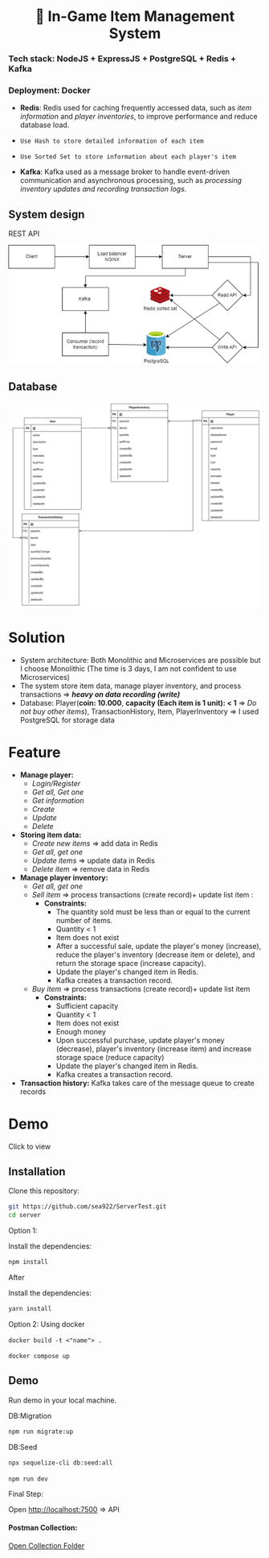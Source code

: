 
<h1 align="center" style="border-bottom: none">🤖 In-Game Item Management System</h1>



### Tech stack: NodeJS + ExpressJS + PostgreSQL + Redis + Kafka
### Deployment: Docker

- **Redis**: Redis used for caching frequently accessed data, such as *item information* and *player inventories*, to improve performance and reduce database load.

- `Use Hash to store detailed information of each item`

- `Use Sorted Set to store information about each player's item`
- **Kafka**: Kafka used as a message broker to handle event-driven communication and asynchronous processing, such as *processing inventory updates and recording transaction logs*.

## System design

REST API 

![DB](/assets/Design.png)

## Database

![DB](/assets/DB_desgn.jpeg)


# Solution

- System architecture: Both Monolithic and Microservices are possible but I choose Monolithic (The time is 3 days, I am not confident to use Microservices)
- The system store item data, manage player inventory, and process transactions ⇒ ***heavy on data recording (write)***
- Database: Player(**coin: 10.000**, **capacity (Each item is 1 unit): < 1** ⇒ *Do not buy other items*), TransactionHistory, Item, PlayerInventory ⇒ I used PostgreSQL for storage data

# **Feature**

- **Manage player:**
    - *Login/Register*
    - *Get all, Get one*
    - *Get information*
    - *Create*
    - *Update*
    - *Delete*
- **Storing item data:**
    - *Create new items* => add data in Redis
    - *Get all, get one*
    - *Update items* => update data in Redis
    - *Delete item* => remove data in Redis
- **Manage player inventory:**
    - *Get all, get one*
    - *Sell item* ⇒ process transactions (create record)+ update list item :
        - **Constraints:**
            - The quantity sold must be less than or equal to the current number of items.
            - Quantity < 1
            - Item does not exist
            - After a successful sale, update the player's money (increase), reduce the player's inventory (decrease item or delete), and return the storage space (increase capacity).
            - Update the player's changed item in Redis.
            - Kafka creates a transaction record.
    - *Buy item* ⇒ process transactions (create record)+ update list item
        - **Constraints:**
            - Sufficient capacity
            - Quantity < 1
            - Item does not exist
            - Enough money
            - Upon successful purchase, update player's money (decrease), player's inventory (increase item) and increase storage space (reduce capacity)
            - Update the player's changed item in Redis.
            - Kafka creates a transaction record.
- **Transaction history:** Kafka takes care of the message queue to create records
# Demo
Click to view






## Installation

Clone this repository:

```bash
git https://github.com/sea922/ServerTest.git
cd server
```

Option 1:

Install the dependencies:

```bash
npm install
```

After

Install the dependencies:

```bash
yarn install
```

Option 2: Using docker

`docker build -t <"name"> . `

`docker compose up`



## Demo

Run demo in your local machine.


DB:Migration

```bash
npm run migrate:up
```

DB:Seed

```bash
npx sequelize-cli db:seed:all
```

`npm run dev`


Final Step:

Open [http://localhost:7500](http://localhost:7500) => API

#### Postman Collection:  

[Open Collection Folder](./assets/Game_Server.postman_collection.json)




